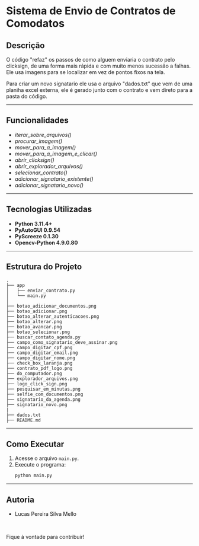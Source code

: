 # **Sistema de Envio de Contratos de Comodatos**

## **Descrição**

O código "refaz" os passos de como alguem enviaria o contrato pelo clicksign, de uma forma mais rápida e com muito menos sucessão a falhas. Ele usa imagens para se localizar em vez de pontos fixos na tela.

Para criar um novo signatario ele usa o arquivo "dados.txt" que vem de uma planiha excel externa, ele é gerado junto com o contrato e vem direto para a pasta do código.


---

## **Funcionalidades**

- *iterar_sobre_arquivos()*
- *procurar_imagem()*
- *mover_para_a_imagem()*
- *mover_para_a_imagem_e_clicar()*
- *abrir_clicksign()*
- *abrir_explorador_arquivos()*
- *selecionar_contrato()*
- *adicionar_signatario_existente()*
- *adicionar_signatario_novo()*

---

## **Tecnologias Utilizadas**

- **Python 3.11.4+**
- **PyAutoGUI 0.9.54**
- **PyScreeze 0.1.30**
- **Opencv-Python 4.9.0.80**

---

## **Estrutura do Projeto**

```
.
├── app
│   ├── enviar_contrato.py
│   └── main.py
│
├── botao_adicionar_documentos.png
├── botao_adicionar.png
├── botao_alterar_autenticacoes.png
├── botao_alterar.png
├── botao_avancar.png
├── botao_selecionar.png
├── buscar_contato_agenda.py
├── campo_como_signatario_deve_assinar.png
├── campo_digitar_cpf.png
├── campo_digitar_email.png
├── campo_digitar_nome.png
├── check_box_laranja.png
├── contrato_pdf_logo.png
├── do_computador.png
├── explorador_arquivos.png
├── logo_click_sign.png
├── pesquisar_em_minutas.png
├── selfie_com_documentos.png
├── signatario_da_agenda.png
├── signatario_novo.png
|
├── dados.txt
├── README.md
```

---

## **Como Executar**

1. Acesse o arquivo `main.py`.
2. Execute o programa:
   ```bash
   python main.py
   ```

___


## **Autoria**
- Lucas Pereira Silva Mello

<br>

Fique à vontade para contribuir!
